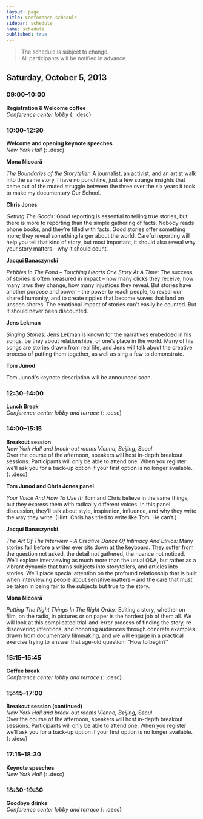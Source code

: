 ```yaml
---
layout: page
title: Conference schedule
sidebar: schedule
name: schedule
published: true
---
```


> The schedule is subject to change.  
All participants will be notified in advance.

## Saturday, October 5, 2013

### 09:00–10:00
**Registration & Welcome coffee**  
*Conference center lobby*
{: .desc}

### 10:00-12:30
**Welcome and opening keynote speeches**  
*New York Hall*
{: .desc}

**Mona Nicoară** 

_The Boundaries of the Storyteller:_ A journalist, an activist, and an artist walk into the same story. I have no punchline, just a few strange insights that came out of the muted struggle between the three over the six years it took to make my documentary Our School. 

**Chris Jones**

_Getting The Goods:_ Good reporting is essential to telling true stories, but there is more to reporting than the simple gathering of facts. Nobody reads phone books, and they’re filled with facts. Good stories offer something more; they reveal something larger about the world. Careful reporting will help you tell that kind of story, but most important, it should also reveal why your story matters—why it should count.

**Jacqui Banaszynski**

_Pebbles In The Pond – Touching Hearts One Story At A Time:_ The success of stories is often measured in impact – how many clicks they receive, how many laws they change, how many injustices they reveal. But stories have another purpose and power – the power to reach people, to reveal our shared humanity, and to create ripples that become waves that land on unseen shores. The emotional impact of stories can’t easily be counted. But it should never been discounted.

**Jens Lekman**

_Singing Stories:_ Jens Lekman is known for the narratives embedded in his songs, be they about relationships, or one’s place in the world. Many of his songs are stories drawn from real life, and Jens will talk about the creative process of putting them together, as well as sing a few to demonstrate.

**Tom Junod**

Tom Junod's keynote description will be announced soon. 

### 12:30–14:00
**Lunch Break**  
*Conference center lobby and terrace*
{: .desc}

### 14:00–15:15
**Breakout session**  
*New York Hall and break-out rooms Vienna, Beijing, Seoul*  
Over the course of the afternoon, speakers will host in-depth breakout sessions. Participants will only be able to attend one. When you register we’ll ask you for a back-up option if your first option is no longer available.
{: .desc}

**Tom Junod and Chris Jones panel**

_Your Voice And How To Use It:_ Tom and Chris believe in the same things, but they express them with radically different voices. In this panel discussion, they’ll talk about style, inspiration, influence, and why they write the way they write. (Hint: Chris has tried to write like Tom. He can’t.)

**Jacqui Banaszynski**

_The Art Of The Interview – A Creative Dance Of Intimacy And Ethics:_ Many stories fail before a writer ever sits down at the keyboard. They suffer from the question not asked, the detail not gathered, the nuance not noticed. We’ll explore interviewing as much more than the usual Q&A, but rather as a vibrant dynamic that turns subjects into storytellers, and articles into stories. We’ll place special attention on the profound relationship that is built when interviewing people about sensitive matters – and the care that must be taken in being fair to the subjects but true to the story.

**Mona Nicoară**

_Putting The Right Things In The Right Order:_ Editing a story, whether on film, on the radio, in pictures or on paper is the hardest job of them all. We will look at this complicated trial-and-error process of finding the story, re-discovering intentions, and honoring audiences through concrete examples drawn from documentary filmmaking, and we will engage in a practical exercise trying to answer that age-old question: "How to begin?"



### 15:15–15:45
**Coffee break**  
*Conference center lobby and terrace*
{: .desc}

### 15:45–17:00
**Breakout session (continued)**  
*New York Hall and break-out rooms Vienna, Beijing, Seoul*  
Over the course of the afternoon, speakers will host in-depth breakout sessions. Participants will only be able to attend one. When you register we’ll ask you for a back-up option if your first option is no longer available.
{: .desc}

### 17:15–18:30
**Keynote speeches**  
*New York Hall*
{: .desc}

### 18:30-19:30
**Goodbye drinks**  
*Conference center lobby and terrace*
{: .desc}